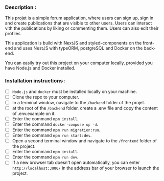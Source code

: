 ### Description :

This projet is a simple forum application, where users can sign up, sign in and create publications that are visible to other users. Users can interact vith the publications by liking or commenting them. Users can also edit their profiles.

This application is build with NextJS and styled-components on the front-end and uses NestJS with typeORM, postgreSQL and Docker on the back-end.

You can easily try out this project on your computer locally, provided you have Node.js and Docker installed.

### Installation instructions :

- [ ] `Node.js` and `docker` must be installed locally on your machine.
- [ ] Clone the repo to your computer.
- [ ] In a terminal window, navigate to the `/backend` folder of the projet.
- [ ] at the root of the `/backend` folder, create a .env file and copy the content of .env.example on it.
- [ ] Enter the command `npm install`.
- [ ] Enter the command `docker-compose up -d`.
- [ ] Enter the command `npm run migration:run`.
- [ ] Enter the command `npm run start:dev`.
- [ ] Open a second terminal window and navigate to the `/frontend` folder of the project.
- [ ] Enter the command `npm install`.
- [ ] Enter the command `npm run dev`.
- [ ] If a new browser tab doesn't open automatically, you can enter `http://localhost:3000/` in the address bar of your browser to launch the project.
